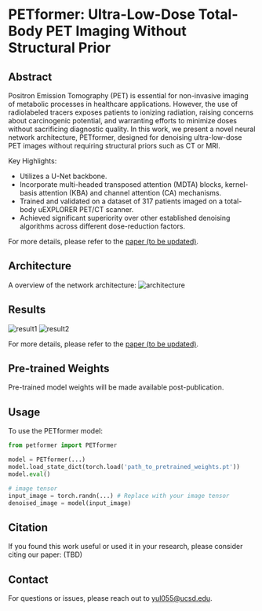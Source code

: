 # PETformer: Ultra-Low-Dose Total-Body PET Imaging Without Structural Prior

## Abstract

Positron Emission Tomography (PET) is essential for non-invasive imaging of metabolic processes in healthcare applications. However, the use of radiolabeled tracers exposes patients to ionizing radiation, raising concerns about carcinogenic potential, and warranting efforts to minimize doses without sacrificing diagnostic quality. In this work, we present a novel neural network architecture, PETformer, designed for denoising ultra-low-dose PET images without requiring structural priors such as CT or MRI. 

Key Highlights:
- Utilizes a U-Net backbone.
- Incorporate multi-headed transposed attention (MDTA) blocks, kernel-basis attention (KBA) and channel attention (CA) mechanisms.
- Trained and validated on a dataset of 317 patients imaged on a total-body uEXPLORER PET/CT scanner.
- Achieved significant superiority over other established denoising algorithms across different dose-reduction factors.

For more details, please refer to the [paper (to be updated)](google.com).

## Architecture

A overview of the network architecture:
![architecture](./images/architecture.png)

## Results

![result1](./images/result1.png)
![result2](./images/result2.png)

For more details, please refer to the [paper (to be updated)](google.com).

## Pre-trained Weights

Pre-trained model weights will be made available post-publication.

## Usage

To use the PETformer model:

```python
from petformer import PETformer

model = PETformer(...)
model.load_state_dict(torch.load('path_to_pretrained_weights.pt'))
model.eval()

# image tensor
input_image = torch.randn(...) # Replace with your image tensor
denoised_image = model(input_image)
```

## Citation

If you found this work useful or used it in your research, please consider citing our paper:
(TBD)


## Contact

For questions or issues, please reach out to [yul055@ucsd.edu](mailto:yul055@ucsd.edu).
